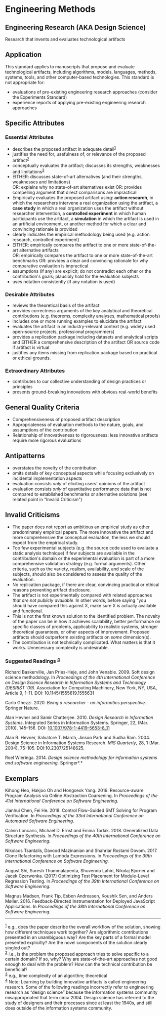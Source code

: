 # Engineering Methods 
<standard name="Engineering Methods">

## Engineering Research (AKA Design Science) 

Research that invents and evaluates technological artifacts

## Application 

This standard applies to manuscripts that propose and evaluate
technological artifacts, including algorithms, models, languages,
methods, systems, tools, and other computer-based technologies. This
standard is not appropriate for:

-   evaluations of pre-existing engineering research approaches
    (consider the Experiments Standard)
-   experience reports of applying pre-existing engineering research
    approaches

## Specific Attributes

### Essential Attributes
<checklist name="Essential">

-   describes the proposed artifact in adequate detail<sup>[1](#myfootnote1)</sup>
-   justifies the need for, usefulness of, or relevance of the proposed artifact<sup>[2](#myfootnote2)</sup>
-   conceptually evaluates the artifact; discusses its strengths, weaknesses and limitations<sup>[3](#myfootnote3)</sup>
-   EITHER: discusses state-of-art alternatives (and their strengths, weaknesses and limitations) \
	 OR: explains why no state-of-art alternatives exist OR: provides compelling argument that direct comparisons are impractical
-   Empirically evaluates the proposed artifact using:
	**action research**, in which the researchers intervene a real organization using the artifact, a **case study** in which a real organization uses the artifact without researcher intervention, a **controlled experiment** in which human participants use the  artifact, a **simulation** in which the artifact is used in an artificial environment, or another method for which a clear and convincing rationale is provided
-   clearly indicates the empirical methodology being used (e.g. action research, controlled experiment)
-   EITHER: empirically compares the artifact to one or more state-of-the-art alternative artifacts \
    OR: empirically compares the artifact to one or more state-of-the-art benchmarks OR: provides a clear and convincing rationale for why comparative evaluation is impractical
-   assumptions (if any) are explicit; do not contradict each other or the contribution's goals; plausibly hold for the evaluation subjects
-   uses notation consistently (if any notation is used)
</checklist>
    
### Desirable Attributes
<checklist name="Desirable">

-   reviews the theoretical basis of the artifact
-   provides correctness arguments of the key analytical and theoretical contributions (e.g. theorems, complexity analyses, mathematical proofs)
-   includes one or more running examples to elucidate the artifact
-   evaluates the artifact in an industry-relevant context (e.g. widely used open-source projects, professional programmers)
-   provides a replication package including datasets and analytical scripts and EITHER a comprehensive description of the artifact OR source code if artifact is virtual
-   justifies any items missing from replication package based on practical or ethical grounds.
</checklist>
    
### Extraordinary Attributes
<checklist name="Extraordinary">

-   contributes to our collective understanding of design practices or principles
-   presents ground-breaking innovations with obvious real-world benefits
</checklist>
    
## General Quality Criteria 

-   Comprehensiveness of proposed artifact description
-   Appropriateness of evaluation methods to the nature, goals, and
    assumptions of the contribution
-   Relationship of innovativeness to rigorousness: less innovative
    artifacts require more rigorous evaluations

## Antipatterns

-   overstates the novelty of the contribution
-   omits details of key conceptual aspects while focusing exclusively
    on incidental implementation aspects
-   evaluation consists *only* of eliciting users' opinions of the
    artifact
-   evaluation consists *only* of quantitative performance data that is
    not compared to established benchmarks or alternative solutions (see
    related point in "Invalid Criticism")

## Invalid Criticisms

-   The paper does not report as ambitious an empirical study as other
    predominately empirical papers. The more innovative the artifact and
    more comprehensive the conceptual evaluation, the less we should
    expect from the empirical study.
-   Too few experimental subjects (e.g. the source code used to evaluate
    a static analysis technique) if few subjects are available in the
    contribution's domain or the experimental evaluation is part of a
    more comprehensive validation strategy (e.g. formal arguments).
    Other criteria, such as the variety, realism, availability, and
    scale of the subjects, should also be considered to assess the
    quality of the evaluation.
-   No replication package, if there are clear, convincing practical or
    ethical reasons preventing artifact disclosure.
-   The artifact is not experimentally compared with related approaches
    *that are not publicly available*. In other words, before saying
    "you should have compared this against X, make sure X is actually
    available and functional.
-   This is not the first known solution to the identified problem. The
    novelty of the paper can be in how it achieves scalability, better
    performance on specific classes of problems, applicability to
    realistic systems, stronger theoretical guarantees, or other aspects
    of improvement. Proposed artifacts should outperform existing
    artifacts on *some* dimension(s).
-   The contribution is not technically complicated. What matters is
    that it works. Unnecessary complexity is undesirable.

### Suggested Readings <sup>[4](#myfootnote4)</sup>

Richard Baskerville, Jan Pries-Heje, and John Venable. 2009. Soft design
science methodology. In *Proceedings of the 4th International Conference
on Design Science Research in Information Systems and Technology
(DESRIST '09).* Association for Computing Machinery, New York, NY, USA,
Article 9, 1–11. DOI: 10.1145/1555619.1555631

Carlo Ghezzi. 2020. *Being a researcher - an informatics perspective*.
Springer Nature.

Alan Hevner and Samir Chatterjee. 2010. *Design Research in Information
Systems*. Integrated Series in Information Systems. Springer, 22, (Mar.
2010), 145–156. DOI:
[10.1007/978-1-4419-5653-8_11](https://doi.org/10.1007/978-1-4419-5653-8_11)

Alan R. Hevner, Salvatore T. March, Jinsoo Park and Sudha Ram. 2004.
Design Science in Information Systems Research. *MIS Quarterly*, 28, 1
(Mar. 2004), 75–105. DOI:10.2307/25148625.

Roel Wieringa. 2014. *Design science methodology for information systems
and software engineering.* Springer*.*

## Exemplars

Kihong Heo, Hakjoo Oh and Hongseok Yang. 2019. Resource-aware Program
Analysis via Online Abstraction Coarsening. In *Proceedings of the 41st
International Conference on Software Engineering.*

Jianhui Chen, Fei He. 2018. Control Flow-Guided SMT Solving for Program
Verification. In *Proceedings of the 33rd International Conference on
Automated Software Engineering*.

Calvin Loncaric, Michael D. Ernst and Emina Torlak. 2018. Generalized
Data Structure Synthesis. In *Proceedings of the 40th International
Conference on Software Engineering.*

Nikolaos Tsantalis, Davood Mazinanian and Shahriar Rostami Dovom. 2017.
Clone Refactoring with Lambda Expressions. In *Proceedings of the 39th
International Conference on Software Engineering.*

August Shi, Suresh Thummalapenta, Shuvendu Lahiri, Nikolaj Bjorner and
Jacek Czerwonka. (2017) Optimizing Test Placement for Module-Level
Regression Testing. In *Proceedings of the 39th International Conference
on Software Engineering.*

Magnus Madsen, Frank Tip, Esben Andreasen, Koushik Sen, and Anders
Møller. 2016. Feedback-Directed Instrumentation for Deployed JavaScript
Applications. In *Proceedings of the 38th International Conference on
Software Engineering.*

</standard>

---
<sup>[1](#myfootnote1)</sup> e.g., does the paper describe the overall workflow of the solution, showing how different techniques work together? Are algorithmic contributions presented in an unambiguous way? Are the key parts of a formal model presented explicitly? Are the novel components of the solution clearly singled out?  
<sup>[2](#myfootnote2)</sup> i.e., is the problem the proposed approach tries to solve specific to a certain domain? If so, why? Why are state-of-the-art approaches not good enough to deal with the problem? How can the technical contribution be beneficial?  
<sup>[3](#myfootnote3)</sup> e.g., time complexity of an algorithm; theoretical  
<sup>[4](#myfootnote4)</sup> Note: Learning by building innovative artifacts is called engineering research. Some of the following readings incorrectly refer to engineering research as “design science” because the information systems community misappropriated that term circa 2004. Design science has referred to the study of designers and their processes since at least the 1940s, and still does outside of the information systems community.